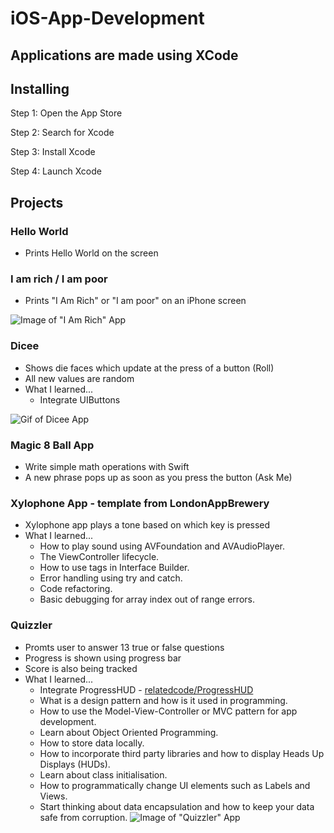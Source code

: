 # iOS-App-Development

## Applications are made using XCode

## Installing
  Step 1: Open the App Store

  Step 2: Search for Xcode 

  Step 3: Install Xcode

  Step 4: Launch Xcode


## Projects

### Hello World
  * Prints Hello World on the screen
### I am rich / I am poor
  * Prints "I Am Rich" or "I am poor" on an iPhone screen
  
  ![Image of "I Am Rich" App](https://raw.githubusercontent.com/londonappbrewery/Images/master/I%20Am%20Rich%20Screenshot.png)
### Dicee 
  * Shows die faces which update at the press of a button (Roll)
  * All new values are random
  * What I learned...
    * Integrate UIButtons
    
  ![Gif of Dicee App](https://raw.githubusercontent.com/londonappbrewery/Images/master/Dicee.gif)
### Magic 8 Ball App
  * Write simple math operations with Swift 
  * A new phrase pops up as soon as you press the button (Ask Me)
### Xylophone App - template from LondonAppBrewery
 * Xylophone app plays a tone based on which key is pressed
 * What I learned...
      * How to play sound using AVFoundation and AVAudioPlayer.
      * The ViewController lifecycle.
      * How to use tags in Interface Builder.
      * Error handling using try and catch.
      * Code refactoring.
      * Basic debugging for array index out of range errors.
### Quizzler 
  * Promts user to answer 13 true or false questions
  * Progress is shown using progress bar
  * Score is also being tracked
  * What I learned...
    * Integrate ProgressHUD - [relatedcode/ProgressHUD](https://github.com/relatedcode/ProgressHUD)
    * What is a design pattern and how is it used in programming.
    * How to use the Model-View-Controller or MVC pattern for app development.
    * Learn about Object Oriented Programming.
    * How to store data locally.
    * How to incorporate third party libraries and how to display Heads Up Displays (HUDs).
    * Learn about class initialisation.
    * How to programmatically change UI elements such as Labels and Views.
    * Start thinking about data encapsulation and how to keep your data safe from corruption.
![Image of "Quizzler" App](https://raw.githubusercontent.com/londonappbrewery/Images/master/Quizzler.gif)

